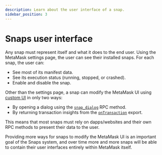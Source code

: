 ```yaml
---
description: Learn about the user interface of a snap.
sidebar_position: 3
---
```


# Snaps user interface

Any snap must represent itself and what it does to the end user.
Using the MetaMask settings page, the user can see their installed snaps.
For each snap, the user can:

- See most of its manifest data.
- See its execution status (running, stopped, or crashed).
- Enable and disable the snap.

Other than the settings page, a snap can modify the MetaMask UI using
[custom UI](../how-to/use-custom-ui.md) in only two ways:

- By opening a dialog using the [`snap_dialog`](../reference/rpc-api.md#snap_dialog) RPC method.
- By returning transaction insights from the [`onTransaction`](../reference/exports.md#ontransaction)
  export.

This means that most snaps must rely on dapps/websites and their own RPC methods to present their
data to the user.

Providing more ways for snaps to modify the MetaMask UI is an important goal of the Snaps system,
and over time more and more snaps will be able to contain their user interfaces entirely within
MetaMask itself.
